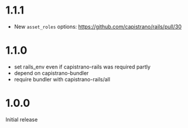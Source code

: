 # 1.1.1

* New `asset_roles` options: https://github.com/capistrano/rails/pull/30

# 1.1.0

* set rails_env even if capistrano-rails was required partly
* depend on capistrano-bundler
* require bundler with capistrano-rails/all

# 1.0.0

Initial release
